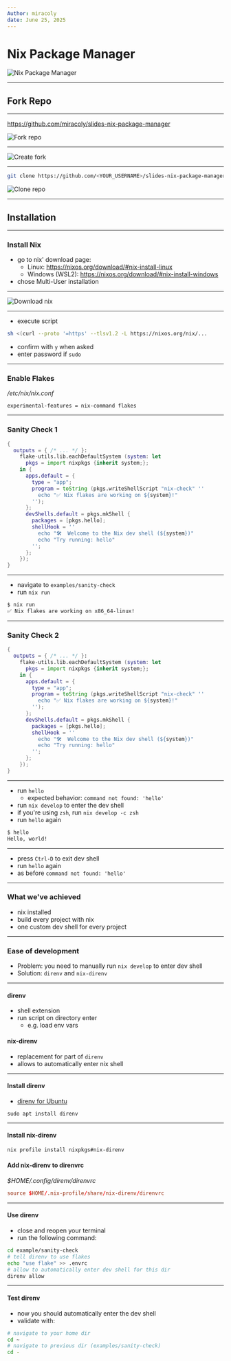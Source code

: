 ```yaml
---
Author: miracoly
date: June 25, 2025
---
```


# Nix Package Manager

![Nix Package Manager](https://upload.wikimedia.org/wikipedia/commons/3/35/Nix_Snowflake_Logo.svg) <!-- .element: class="img-small" -->

---

## Fork Repo

---

<https://github.com/miracoly/slides-nix-package-manager>

![Fork repo](./img/fork-repo.png)

---

![Create fork](./img/create-fork.png)

---

```sh
git clone https://github.com/<YOUR_USERNAME>/slides-nix-package-manager
```

![Clone repo](./img/clone-repo.png) <!-- .element: class="img-small" -->

---

## Installation

---

### Install Nix

- go to nix' download page:
  - Linux: <https://nixos.org/download/#nix-install-linux>
  - Windows (WSL2): <https://nixos.org/download/#nix-install-windows>
- chose Multi-User installation

---

![Download nix](./img/nix-download.png)

---

- execute script

```sh
sh <(curl --proto '=https' --tlsv1.2 -L https://nixos.org/nix/...
```

- confirm with `y` when asked
- enter password if `sudo`

---

### Enable Flakes

*/etc/nix/nix.conf*

```env [15-17]
experimental-features = nix-command flakes
```

---

### Sanity Check 1

```nix [6-11]
{
  outputs = { /* ... */ }:
    flake-utils.lib.eachDefaultSystem (system: let
      pkgs = import nixpkgs {inherit system;};
    in {
      apps.default = {
        type = "app";
        program = toString (pkgs.writeShellScript "nix-check" ''
          echo "✅ Nix flakes are working on ${system}!"
        '');
      };
      devShells.default = pkgs.mkShell {
        packages = [pkgs.hello];
        shellHook = ''
          echo "🛠️  Welcome to the Nix dev shell (${system})"
          echo "Try running: hello"
        '';
      };
    });
}
```

---

- navigate to `examples/sanity-check`
- run `nix run`

```sh
$ nix run
✅ Nix flakes are working on x86_64-linux!
```

---

### Sanity Check 2

```nix [12-18]
{
  outputs = { /* ... */ }:
    flake-utils.lib.eachDefaultSystem (system: let
      pkgs = import nixpkgs {inherit system;};
    in {
      apps.default = {
        type = "app";
        program = toString (pkgs.writeShellScript "nix-check" ''
          echo "✅ Nix flakes are working on ${system}!"
        '');
      };
      devShells.default = pkgs.mkShell {
        packages = [pkgs.hello];
        shellHook = ''
          echo "🛠️  Welcome to the Nix dev shell (${system})"
          echo "Try running: hello"
        '';
      };
    });
}
```

---

- run `hello`
  - expected behavior: `command not found: 'hello'`
- run `nix develop` to enter the dev shell
- if you're using `zsh`, run `nix develop -c zsh`
- run `hello` again

```sh
$ hello
Hello, world!
```

---

- press `Ctrl-D` to exit dev shell
- run `hello` again
- as before `command not found: 'hello'`

---

### What we've achieved

- nix installed
- build every project with nix
- one custom dev shell for every project

---

### Ease of development

- Problem: you need to manually run `nix develop` to enter dev shell
- Solution: `direnv` and `nix-direnv`

---

#### direnv

- shell extension
- run script on directory enter
  - e.g. load env vars

#### nix-direnv <!-- .element: class="mt-3" -->

- replacement for part of `direnv`
- allows to automatically enter nix shell

---

#### Install direnv

- [direnv for Ubuntu](https://packages.ubuntu.com/search?keywords=direnv&searchon=names&suite=all&section=all)

```
sudo apt install direnv
```

---

#### Install nix-direnv

```sh
nix profile install nixpkgs#nix-direnv
```

#### Add nix-direnv to direnvrc <!-- .element: class="mt-3" -->

*$HOME/.config/direnv/direnvrc*

```rc
source $HOME/.nix-profile/share/nix-direnv/direnvrc
```

---

#### Use direnv

- close and reopen your terminal
- run the following command:

```bash
cd example/sanity-check
# tell direnv to use flakes
echo "use flake" >> .envrc
# allow to automatically enter dev shell for this dir
direnv allow
```

---

#### Test direnv

- now you should automatically enter the dev shell
- validate with:

```sh
# navigate to your home dir
cd ~
# navigate to previous dir (examples/sanity-check)
cd -
```
